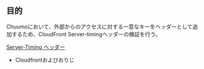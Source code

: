 
## 目的

Chuumoにおいて、外部からのアクセスに対する一意なキーをヘッダーとして追加するため、CloudFront Server-timingヘッダーの検証を行う。

[Server-Timing ヘッダー](https://docs.aws.amazon.com/ja_jp/AmazonCloudFront/latest/DeveloperGuide/understanding-response-headers-policies.html#server-timing-header)
- Cloudfrontおよびおりじ